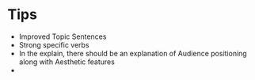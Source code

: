# Tips
- Improved Topic Sentences 
- Strong specific verbs 
- In the explain, there should be an explanation of Audience positioning along with Aesthetic features 
- 

